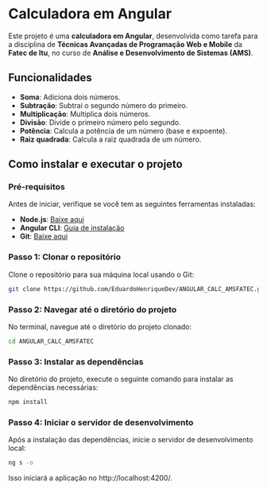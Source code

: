 # Calculadora em Angular

Este projeto é uma **calculadora em Angular**, desenvolvida como tarefa para a disciplina de **Técnicas Avançadas de Programação Web e Mobile** da **Fatec de Itu**, no curso de **Análise e Desenvolvimento de Sistemas (AMS)**.

## Funcionalidades

- **Soma**: Adiciona dois números.
- **Subtração**: Subtrai o segundo número do primeiro.
- **Multiplicação**: Multiplica dois números.
- **Divisão**: Divide o primeiro número pelo segundo.
- **Potência**: Calcula a potência de um número (base e expoente).
- **Raiz quadrada**: Calcula a raiz quadrada de um número.

## Como instalar e executar o projeto

### Pré-requisitos

Antes de iniciar, verifique se você tem as seguintes ferramentas instaladas:

- **Node.js**: [Baixe aqui](https://nodejs.org/)
- **Angular CLI**: [Guia de instalação](https://angular.io/cli)
- **Git**: [Baixe aqui](https://git-scm.com/)

### Passo 1: Clonar o repositório

Clone o repositório para sua máquina local usando o Git:

```bash
git clone https://github.com/EduardoHenriqueDev/ANGULAR_CALC_AMSFATEC.git
```

### Passo 2: Navegar até o diretório do projeto

No terminal, navegue até o diretório do projeto clonado:

```bash
cd ANGULAR_CALC_AMSFATEC
```

### Passo 3: Instalar as dependências

No diretório do projeto, execute o seguinte comando para instalar as dependências necessárias:

```bash
npm install
```

### Passo 4: Iniciar o servidor de desenvolvimento

Após a instalação das dependências, inicie o servidor de desenvolvimento local:

```bash
ng s -o
```

Isso iniciará a aplicação no http://localhost:4200/.